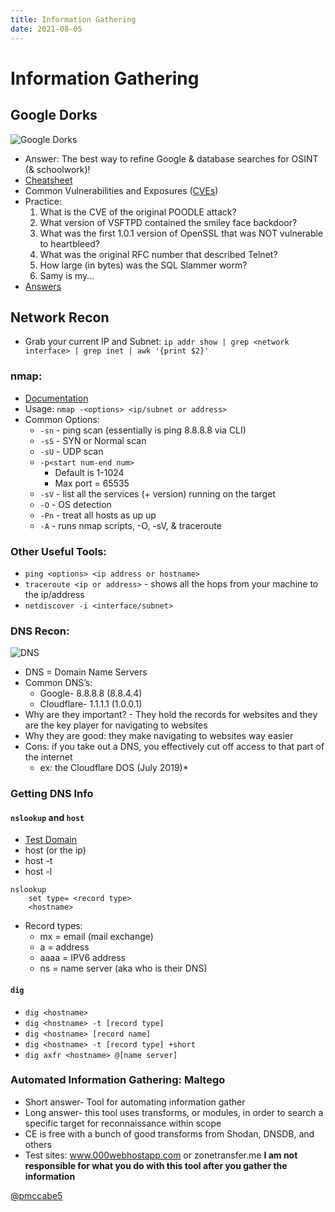 ```yaml
---
title: Information Gathering
date: 2021-08-05
---
```


# Information Gathering

## Google Dorks

![Google Dorks](https://github.com/cofcsecurity/cofcsecurity.github.io/blob/master/source/_posts/images/google.png?raw=true)

- Answer: The best way to refine Google & database searches for OSINT (& schoolwork)!
- [Cheatsheet](https://www.sans.org/posters/google-hacking-and-defense-cheat-sheet/)
- Common Vulnerabilities and Exposures ([CVEs](https://cve.mitre.org))
- Practice:
    1. What is the CVE of the original POODLE attack?
    2. What version of VSFTPD contained the smiley face backdoor?
    3. What was the first 1.0.1 version of OpenSSL that was NOT vulnerable to heartbleed?
    4. What was the original RFC number that described Telnet?
    5. How large (in bytes) was the SQL Slammer worm?
    6. Samy is my…
- [Answers](https://github.com/cofcsecurity/Presentations/blob/master/Answers/osint.md)

## Network Recon

- Grab your current IP and Subnet: `ip addr show | grep <network interface> | grep inet | awk '{print $2}'` 

### nmap:

- [Documentation](https://nmap.org/book/man.html)
- Usage: `nmap -<options> <ip/subnet or address>`
- Common Options:
    - `-sn` - ping scan (essentially is ping 8.8.8.8 via CLI)
    - `-sS` - SYN or Normal scan
    - `-sU` - UDP scan
    - `-p<start num-end num>`
        - Default is 1-1024
        - Max port = 65535
    - `-sV` - list all the services (+ version) running on the target
    - `-O` - OS detection
    - `-Pn` - treat all hosts as up up
    - `-A` - runs nmap scripts, -O, -sV, & traceroute

### Other Useful Tools:

- `ping <options> <ip address or hostname>`
- `traceroute <ip or address>` - shows all the hops from your machine to the ip/address
- `netdiscover -i <interface/subnet>`

### DNS Recon:

![DNS](https://github.com/cofcsecurity/cofcsecurity.github.io/blob/master/source/_posts/images/dns-query.png?raw=true)

- DNS = Domain Name Servers 
- Common DNS’s:
    - Google- 8.8.8.8 (8.8.4.4)
    - Cloudflare- 1.1.1.1 (1.0.0.1)
- Why are they important? - They hold the records for websites and they are the key player for navigating to websites
- Why they are good: they make navigating to websites way easier
- Cons: if you take out a DNS, you effectively cut off access to that part of the internet
    - ex: the Cloudflare DOS (July 2019)*

### Getting DNS Info

#### `nslookup` and `host`

- [Test Domain](https://zonetransfer.me)
- host <hostname> (or the ip)
- host -t <record type> <hostname>
- host -l <hostname> <DNS nameserver>

```
nslookup 
    set type= <record type> 
    <hostname>
```

- Record types:
    - mx = email (mail exchange)
    - a = address
    - aaaa = IPV6 address
    - ns = name server (aka who is their DNS)

#### `dig`

- `dig <hostname>`
- `dig <hostname> -t [record type]`
- `dig <hostname> [record name]`
- `dig <hostname> -t [record type] +short`
- `dig axfr <hostname> @[name server]`

### Automated Information Gathering: Maltego



- Short answer- Tool for automating information gather
- Long answer- this tool uses transforms, or modules, in order to search a specific target for reconnaissance within scope
- CE is free with a bunch of good transforms from Shodan, DNSDB, and others
- Test sites: www.000webhostapp.com or zonetransfer.me
**I am not responsible for what you do with this tool after you gather the information**

[@pmccabe5](https://github.com/pmccabe5)
